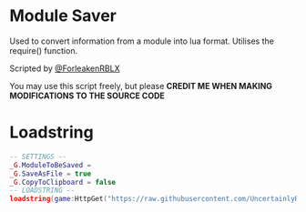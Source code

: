 # Module Saver
Used to convert information from a module into lua format. Utilises the require() function.

Scripted by [@ForleakenRBLX](https://www.youtube.com/@ForleakenRBLX)

You may use this script freely, but please **CREDIT ME WHEN MAKING MODIFICATIONS TO THE SOURCE CODE**

# Loadstring
```lua
-- SETTINGS --
_G.ModuleToBeSaved =
_G.SaveAsFile = true
_G.CopyToClipboard = false
-- LOADSTRING --
loadstring(game:HttpGet("https://raw.githubusercontent.com/UncertainlyRound/ModuleSaver/refs/heads/main/main.lua"))()
```
